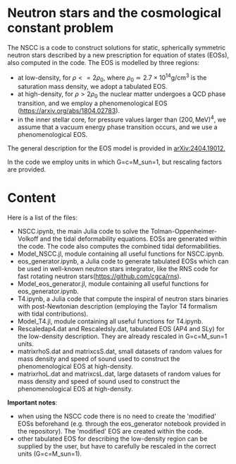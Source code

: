 # Neutron stars and the cosmological constant problem

The NSCC is a code to construct solutions for static, spherically symmetric neutron stars described by a new prescription for equation of states (EOSs), also computed in the code. 
The EOS is modelled by three regions: 
- at low-density, for $\rho<=2\rho_0$, where $\rho_0\simeq2.7 \times 10^{14} \text{g}/\text{cm}^{3}$ is the saturation mass density, we adopt a tabulated EOS.
- at high-density, for $\rho>2\rho_0$ the nuclear matter undergoes a QCD phase transition, and we employ a phenomenological EOS (https://arxiv.org/abs/1804.02783).
- in the inner stellar core, for pressure values larger than $(200, \text{MeV})^4$, we assume that a vacuum energy phase transition occurs, and we use a phenomenological EOS.

The general description for the EOS model is provided in [arXiv:2404.19012.](https://arxiv.org/abs/2404.19012)

In the code we employ units in which G=c=M_sun=1, but rescaling factors are provided.

# Content

Here is a list of the files:
- NSCC.ipynb, the main Julia code to solve the Tolman-Oppenheimer-Volkoff and the tidal deformability equations. EOSs are generated within the code. The code also computes the combined tidal deformabilities.
- Model_NSCC.jl, module containing all useful functions for NSCC.ipynb.
- eos_generator.ipynb, a Julia code to generate tabulated EOSs which can be used in well-known neutron stars integrator, like the RNS code for fast rotating neutron stars(https://github.com/cgca/rns).
- Model_eos_generator.jl, module containing all useful functions for eos_generator.ipynb.
- T4.ipynb, a Julia code that compute the inspiral of neutron stars binaries with post-Newtonian description (employing the Taylor T4 formalism with tidal contributions).
- Model_T4.jl, module containing all useful functions for T4.ipynb.
- Rescaledap4.dat and Rescaledsly.dat, tabulated EOS (AP4 and SLy) for the low-density description. They are already rescaled in G=c=M_sun=1 units.
- matrixrhoS.dat and matrixcsS.dat, small datasets of random values for mass density and speed of sound used to construct the phenomenological EOS at high-density.
- matrixrhoL.dat and matrixcsL.dat, large datasets of random values for mass density and speed of sound used to construct the phenomenological EOS at high-density.

**Important notes**: 
- when using the NSCC code there is no need to create the 'modified' EOSs beforehand (e.g. through the eos_generator notebook provided in the repository). The 'modified' EOS are created within the code.
- other tabulated EOS for describing the low-density region can be supplied by the user, but have to carefully be rescaled in the correct units (G=c=M_sun=1).
